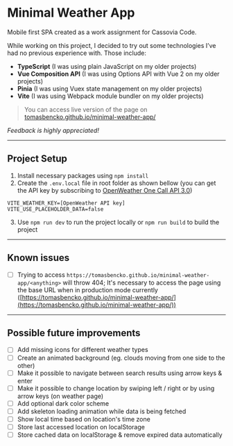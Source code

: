 # Minimal Weather App

Mobile first SPA created as a work assignment for Cassovia Code.

While working on this project, I decided to try out some technologies I’ve had no previous experience with. Those include:
- **TypeScript** (I was using plain JavaScript on my older projects)
- **Vue Composition API** (I was using Options API with Vue 2 on my older projects)
- **Pinia** (I was using Vuex state management on my older projects)
- **Vite** (I was using Webpack module bundler on my older projects)

> You can access live version of the page on [tomasbencko.github.io/minimal-weather-app/](https://tomasbencko.github.io/minimal-weather-app/)

*Feedback is highly appreciated!*

---

## Project Setup

1. Install necessary packages using `npm install`
2. Create the `.env.local` file in root folder as shown bellow (you can get the API key by subscribing to [OpenWeather One Call API 3.0](https://openweathermap.org/api))

```
VITE_WEATHER_KEY=[OpenWeather API key]
VITE_USE_PLACEHOLDER_DATA=false
```

3. Use `npm run dev` to run the project locally or `npm run build` to build the project

---

## Known issues
- [ ] Trying to access `https://tomasbencko.github.io/minimal-weather-app/<anything>` will throw 404; It's necessary to access the page using the base URL when in production mode currently ([https://tomasbencko.github.io/minimal-weather-app/](https://tomasbencko.github.io/minimal-weather-app/))

---

## Possible future improvements
- [ ] Add missing icons for different weather types
- [ ] Create an animated background (eg. clouds moving from one side to the other)
- [ ] Make it possible to navigate between search results using arrow keys & enter
- [ ] Make it possible to change location by swiping left / right or by using arrow keys (on weather page)
- [ ] Add optional dark color scheme
- [ ] Add skeleton loading animation while data is being fetched
- [ ] Show local time based on location's time zone
- [ ] Store last accessed location on localStorage
- [ ] Store cached data on localStorage & remove expired data automatically
